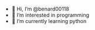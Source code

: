 - 👋 Hi, I’m @benard00118
- 👀 I’m interested in programming
- 🌱 I’m currently learning python

<!---
benard00118/benard00118 is a ✨ special ✨ repository because its `README.md` (this file) appears on your GitHub profile.
You can click the Preview link to take a look at your changes.
--->
